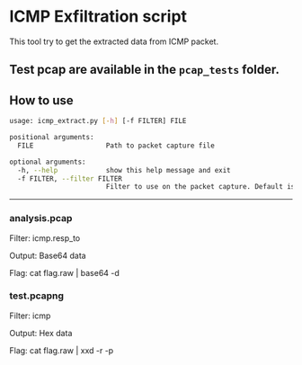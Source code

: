 # ICMP Exfiltration script

This tool try to get the extracted data from ICMP packet.

Test pcap are available in the `pcap_tests` folder.
---

## How to use

```bash
usage: icmp_extract.py [-h] [-f FILTER] FILE

positional arguments:
  FILE                  Path to packet capture file

optional arguments:
  -h, --help            show this help message and exit
  -f FILTER, --filter FILTER
                        Filter to use on the packet capture. Default is: icmp
```

---

### analysis.pcap

Filter: icmp.resp\_to

Output: Base64 data

Flag: cat flag.raw | base64 -d

### test.pcapng

Filter: icmp

Output: Hex data

Flag: cat flag.raw | xxd -r -p
